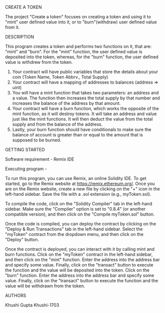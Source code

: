 CREATE A TOKEN

The project "Create a token" focuses on creating a token and using it to "mint" user defined value into it, or to "burn"(withdraw) user defined value from it. 

DESCRIPTION

This program creates a token and performs two functions on it, that are: "mint" and "burn". For the "mint" function, the user defined value is deposited into the token, whereas, for the "burn" function, the user defined value is withdrew from the token.

1. Your contract will have public variables that store the details about your coin (Token Name, Token Abbrv., Total Supply)
2. Your contract will have a mapping of addresses to balances (address => uint)
3. You will have a mint function that takes two parameters: an address and a value. The function then increases the total supply by that number and increases the balance of the address by that amount.
4. Your contract will have a burn function, which works the opposite of the mint function, as it will destroy tokens. It will take an address and value just like the mint functions. It will then deduct the value from the total supply and from the balance of the address.
5. Lastly, your burn function should have conditionals to make sure the balance of account is greater than or equal to the amount that is supposed to be burned.

GETTING STARTED

Software requirement - Remix IDE

Executing program -

To run this program, you can use Remix, an online Solidity IDE. To get started, go to the Remix website at https://remix.ethereum.org/. Once you are on the Remix website, create a new file by clicking on the "+" icon in the left-hand sidebar. Save the file with a .sol extension (e.g., myToken.sol). 

To compile the code, click on the "Solidity Compiler" tab in the left-hand sidebar. Make sure the "Compiler" option is set to "0.8.4" (or another compatible version), and then click on the "Compile myToken.sol" button.

Once the code is compiled, you can deploy the contract by clicking on the "Deploy & Run Transactions" tab in the left-hand sidebar. Select the "myToken" contract from the dropdown menu, and then click on the "Deploy" button.

Once the contract is deployed, you can interact with it by calling mint and burn functions. Click on the "myToken" contract in the left-hand sidebar, and then click on the "mint" function. Enter the address into the address bar and specify some value.  Finally, click on the "transact" button to execute the function and the value will be deposited into the token. Click on the "burn" function. Enter the address into the address bar and specify some value.  Finally, click on the "transact" button to execute the function and the value will be withdrawn from the token.

AUTHORS

Khushi Gupta
Khushi-1703

